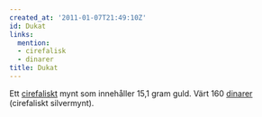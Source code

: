 ```yaml
---
created_at: '2011-01-07T21:49:10Z'
id: Dukat
links:
  mention:
  - cirefalisk
  - dinarer
title: Dukat
---
```


Ett [cirefaliskt] mynt som innehåller 15,1 gram guld. Värt 160 [dinarer] (cirefaliskt silvermynt).

  [cirefaliskt]: cirefalisk
  [dinarer]: dinarer